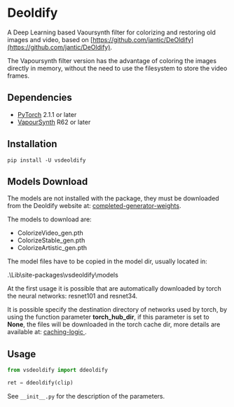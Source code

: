 # Deoldify
A Deep Learning based Vaoursynth filter for colorizing and restoring old images and video, based on [https://github.com/jantic/DeOldify](https://github.com/jantic/DeOldify).

The Vapoursynth filter version has the advantage of coloring the images directly in memory, without the need to use the filesystem to store the video frames.


## Dependencies
- [PyTorch](https://pytorch.org/get-started) 2.1.1 or later
- [VapourSynth](http://www.vapoursynth.com/) R62 or later


## Installation
```
pip install -U vsdeoldify
```


## Models Download
The models are not installed with the package, they must be downloaded from the Deoldify website at: [completed-generator-weights](https://github.com/jantic/DeOldify#completed-generator-weights).

The models to download are:

- ColorizeVideo_gen.pth
- ColorizeStable_gen.pth
- ColorizeArtistic_gen.pth

The model files have to be copied in the model dir, usually located in:

.\Lib\site-packages\vsdeoldify\models


At the first usage it is possible that are automatically downloaded by torch the neural networks: resnet101 and resnet34. 

It is possible specify the destination directory of networks used by torch, by using the function parameter **torch\_hub\_dir**, if this parameter is set to **None**, the files will be downloaded in the torch cache dir, more details are available at: [caching-logic ](https://pytorch.org/docs/stable/hub.html#caching-logic).


## Usage
```python
from vsdeoldify import ddeoldify

ret = ddeoldify(clip)
```

See `__init__.py` for the description of the parameters.
